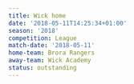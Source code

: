 ```yaml
---
title: Wick home
date: '2018-05-11T14:25:34+01:00'
season: '2018'
competition: League
match-date: '2018-05-11'
home-team: Brora Rangers
away-team: Wick Academy
status: outstanding
---
```


